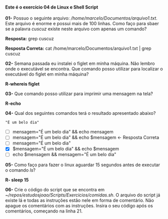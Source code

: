 #### Este é o exercício 04 de Linux e Shell Script

**01-** Possuo o seguinte arquivo: */home/marcelo/Documentos/arquivo1.txt*. Este arquivo é enorme e possui mais de 100 linhas. Como faço para sbaer se a palavra *cuscuz* existe neste arquivo com apenas um comando?

**Resposta:** grep cuscuz

**Resposta Correta:** cat /home/marcelo/Documentos/arquivo1.txt | grep cuscuz

**02-** Semana passada eu instalei o figlet em minha máquina. Não lembro onde o executável se encontra. Que comando posso utilizar para localizar o executável do figlet em minha máquina?

**R-whereis figlet**

**03-** Que comando posso utilizar para imprimir uma mensagem na tela?

**R-echo**

**04-** Qual dos seguintes comandos terá o resultado apresentado abaixo?

```
"É um belo dia"
```

- [ ] mensagem="É um belo dia" && echo mensagem
- [ ] mensagem="É um belo dia" && echo $mensagem    <- Resposta Correta
- [ ] mensagem="É um belo dia"
- [X] $mensagem="É um belo dia" && echo $mensagem
- [ ] echo $mensagem && mensagem="É um belo dia"

**05-** Como faço para fazer o linux aguardar 15 segundos antes de executar o comando *ls*?

**R- sleep 15**

**06-** Crie o código do script que se encontra em *~/repos/estudosjoao/Scripts/Exercicios/comidas.sh*. O arquivo do script já existe lá e todas as instruções estão nele em forma de comentário.
Não apague os comentários com as instruções. Insira o seu código após os comentários, começando na linha 21.
